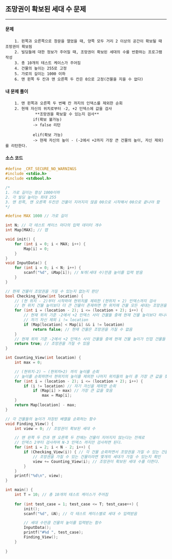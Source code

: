 ## 조망권이 확보된 세대 수 문제   
***   

#### 문제   
		1. 왼쪽과 오른쪽으로 창문을 열었을 때, 양쪽 모두 거리 2 이상의 공간이 확보될 때 조망권이 확보됨   
		2. 빌딩들에 대한 정보가 주어질 때, 조망권이 확보된 세대의 수를 반환하는 프로그램 작성   
		3. 총 10개의 테스트 케이스가 주어짐   
		4. 건물의 높이는 255로 고정   
		5. 가로의 길이는 1000 이하   
		6. 맨 왼쪽 두 칸과 맨 오른쪽 두 칸은 0으로 고정(건물을 지을 수 없다)   

#### 내 문제 풀이   
		1. 맨 왼쪽과 오른쪽 두 번째 칸 까지의 인덱스를 제외한 순회   
		2. 현재 자신의 위치로부터 -2, +2 인덱스에 값을 검사   
				 **조망권을 확보할 수 있는지 검사**   
				if(확보 불가능)   
				-> false 리턴   

				elif(확보 가능)   
				-> 현재 자신의 높이 - (-2에서 +2까지 가장 큰 건물의 높이, 자신 제외)를 리턴한다.   

#### 소스 코드   

```c
#define _CRT_SECURE_NO_WARNINGS
#include <stdio.h>
#include <stdbool.h>

/*
1. 가로 길이는 항상 1000이하
2. 각 빌딩 높이는 최대 255
3. 맨 왼쪽, 맨 오른쪽 두칸은 건물이 지어지지 않음 00으로 시작해서 00으로 끝나야 함 
*/

#define MAX 1000 // 가로 길이

int N; // 각 테스트 케이스 마다의 입력 데이터 개수
int Map[MAX]; // 맵

void init() {
	for (int i = 0; i < MAX; i++) {
		Map[i] = 0;
	}
}
void InputData() {
	for (int i = 0; i < N; i++) {
		scanf("%d", &Map[i]); // N개(세대 수)만큼 높이를 입력 받음
	}
}

// 현재 건물이 조망권을 가질 수 있는지 없는지 판단 
bool Checking_View(int location) {
	// (현 위치 - 2)부터 시작하여 현위치를 제외한 (현위치 + 2) 인덱스까지 검사
	// 현 위치 건물 높이보다 더 큰 건물이 존재하면 현 위치에 건물 모든 세대는 조망권을 가지지 못함
	for (int i = (location - 2); i <= (location + 2); i++) {
		// 현재 위치 기준 -2에서 +2 인덱스 사이 건물들 중에 현재 건물 높이보다 하나라도 큰 건물이 있다면
		// 자기 자신 제외 i != location
		if (Map[location] < Map[i] && i != location)
			return false; // 현재 건물은 조망권을 가질 수 없음
	}
	// 현재 위치 기준 -2에서 +2 인덱스 사이 건물들 중에 현재 건물 높이가 인접 건물들 보다 가장 크다면
	return true; // 조망권을 가질 수 있음
}

int Counting_View(int location) {
	int max = 0; 

	// (현위치-2) ~ (현위치+2) 까지 높이를 순회
	// 높이를 순회하면서 현위치의 높이를 제외한 나머지 위치들의 높이 중 가장 큰 값을 찾아냄
	for (int i = (location - 2); i <= (location + 2); i++) {
		if (i != location) // 자기 자신을 제외한 순회
			if (Map[i] > max) // 가장 큰 값을 찾음
				max = Map[i];
	}
	return Map[location] - max;
}

// 각 건물들의 높이가 저장된 배열을 순회하는 함수
void Finding_View() {
	int view = 0; // 조망권이 확보된 세대 수

	// 맨 왼쪽 두 칸과 맨 오른쪽 두 칸에는 건물이 지어지지 않는다는 전제로
	// 인덱스 2부터 검사하여 N-3 인덱스 까지만 검사하면 된다.
	for (int i = 2; i < N - 2; i++) {
		if (Checking_View(i)) { // 각 건물 순회하면서 조망권을 가질 수 있는 건물인지 확인
			// 조망권을 가질 수 있는 건물이라면 몇개의 세대가 가질 수 있는지 확인 
			view += Counting_View(i); // 조망권이 확보된 세대 수를 더한다.
		}
	}
	printf("%d\n", view);
}

int main() {
	int T = 10; // 총 10개의 테스트 케이스가 주어짐 
	
	for (int test_case = 1; test_case <= T; test_case++) {
		init();
		scanf("%d", &N); // 각 테스트 케이스별로 세대 수 입력받음

		// 세대 수만큼 건물의 높이를 입력받는 함수
		InputData();
		printf("#%d ", test_case);
		Finding_View();
	}
	
}
```